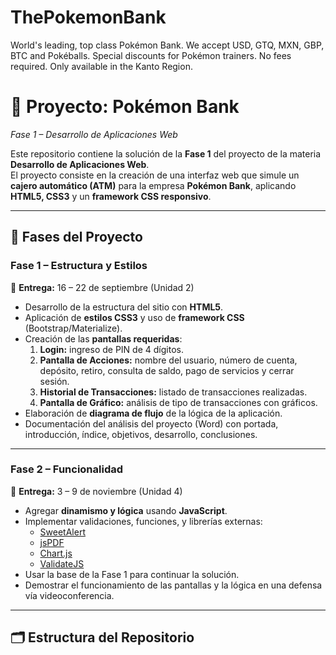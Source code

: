 # ThePokemonBank
World's leading, top class Pokémon Bank. We accept USD, GTQ, MXN, GBP, BTC and Pokéballs. Special discounts for Pokémon trainers. No fees required. Only available in the Kanto Region.

# 🏦 Proyecto: **Pokémon Bank**  
_Fase 1 – Desarrollo de Aplicaciones Web_  

Este repositorio contiene la solución de la **Fase 1** del proyecto de la materia **Desarrollo de Aplicaciones Web**.  
El proyecto consiste en la creación de una interfaz web que simule un **cajero automático (ATM)** para la empresa **Pokémon Bank**, aplicando **HTML5, CSS3** y un **framework CSS responsivo**.  

---

## 📅 Fases del Proyecto

### **Fase 1 – Estructura y Estilos**
📆 **Entrega:** 16 – 22 de septiembre (Unidad 2)

- Desarrollo de la estructura del sitio con **HTML5**.
- Aplicación de **estilos CSS3** y uso de **framework CSS** (Bootstrap/Materialize).
- Creación de las **pantallas requeridas**:
  1. **Login:** ingreso de PIN de 4 dígitos.  
  2. **Pantalla de Acciones:** nombre del usuario, número de cuenta, depósito, retiro, consulta de saldo, pago de servicios y cerrar sesión.  
  3. **Historial de Transacciones:** listado de transacciones realizadas.  
  4. **Pantalla de Gráfico:** análisis de tipo de transacciones con gráficos.  
- Elaboración de **diagrama de flujo** de la lógica de la aplicación.
- Documentación del análisis del proyecto (Word) con portada, introducción, índice, objetivos, desarrollo, conclusiones.

---

### **Fase 2 – Funcionalidad**
📆 **Entrega:** 3 – 9 de noviembre (Unidad 4)

- Agregar **dinamismo y lógica** usando **JavaScript**.
- Implementar validaciones, funciones, y librerías externas:
  - [SweetAlert](https://sweetalert.js.org/)
  - [jsPDF](https://parall.ax/products/jspdf)
  - [Chart.js](https://www.chartjs.org/)
  - [ValidateJS](https://validatejs.org/)
- Usar la base de la Fase 1 para continuar la solución.
- Demostrar el funcionamiento de las pantallas y la lógica en una defensa vía videoconferencia.

---

## 🗂 Estructura del Repositorio

